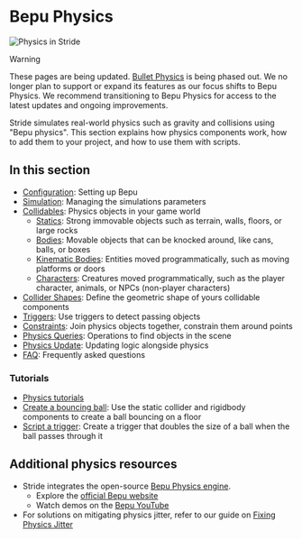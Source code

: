 # Bepu Physics

![Physics in Stride](media/physics-index-physics-in-stride.png)

> [!WARNING]
> These pages are being updated. [Bullet Physics](../physics-bullet/index.md) is being phased out. We no longer plan to support or expand its features as our focus shifts to Bepu Physics. We recommend transitioning to Bepu Physics for access to the latest updates and ongoing improvements.

Stride simulates real-world physics such as gravity and collisions using "Bepu physics".
This section explains how physics components work, how to add them to your project, and how to use them with scripts.

## In this section

* [Configuration](configuration.md): Setting up Bepu
* [Simulation](simulation.md): Managing the simulations parameters
* [Collidables](colliders.md): Physics objects in your game world
    * [Statics](static-colliders.md): Strong immovable objects such as terrain, walls, floors, or large rocks
    * [Bodies](rigid-bodies.md): Movable objects that can be knocked around, like cans, balls, or boxes
    * [Kinematic Bodies](kinematic-rigid-bodies.md): Entities moved programmatically, such as moving platforms or doors
    * [Characters](characters.md): Creatures moved programmatically, such as the player character, animals, or NPCs (non-player characters)
* [Collider Shapes](collider-shapes.md): Define the geometric shape of yours collidable components
* [Triggers](triggers.md): Use triggers to detect passing objects
* [Constraints](constraints.md): Join physics objects together, constrain them around points
* [Physics Queries](raycasting.md): Operations to find objects in the scene
* [Physics Update](physics-update.md): Updating logic alongside physics
* [FAQ](faq.md): Frequently asked questions

### Tutorials

* [Physics tutorials](tutorials.md)
* [Create a bouncing ball](create-a-bouncing-ball.md): Use the static collider and rigidbody components to create a ball bouncing on a floor
* [Script a trigger](script-a-trigger.md): Create a trigger that doubles the size of a ball when the ball passes through it

## Additional physics resources

- Stride integrates the open-source [Bepu Physics engine](https://github.com/bepu/bepuphysics2). 
   - Explore the [official Bepu website](https://www.bepuentertainment.com/)
   - Watch demos on the [Bepu YouTube](https://www.youtube.com/@bepu)
- For solutions on mitigating physics jitter, refer to our guide on [Fixing Physics Jitter](fix-physics-jitter.md)